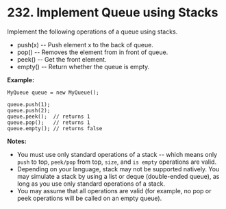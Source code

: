 # 232. Implement Queue using Stacks

Implement the following operations of a queue using stacks.

* push(x) -- Push element x to the back of queue.
* pop() -- Removes the element from in front of queue.
* peek() -- Get the front element.
* empty() -- Return whether the queue is empty.

__Example:__

```
MyQueue queue = new MyQueue();

queue.push(1);
queue.push(2);  
queue.peek();  // returns 1
queue.pop();   // returns 1
queue.empty(); // returns false
```

__Notes:__

* You must use only standard operations of a stack -- which means only `push` to
  top, `peek/pop` from top, `size`, and `is empty` operations are valid.
* Depending on your language, stack may not be supported natively. You may
  simulate a stack by using a list or deque (double-ended queue), as long as you
  use only standard operations of a stack.
* You may assume that all operations are valid (for example, no pop or peek
  operations will be called on an empty queue).

